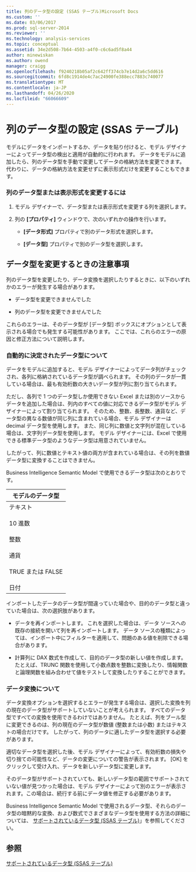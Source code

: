 ```yaml
---
title: 列のデータ型の設定 (SSAS テーブル)Microsoft Docs
ms.custom: ''
ms.date: 03/06/2017
ms.prod: sql-server-2014
ms.reviewer: ''
ms.technology: analysis-services
ms.topic: conceptual
ms.assetid: 34e2d508-7b64-4503-a4f0-c6c6ad5f8a44
author: minewiskan
ms.author: owend
manager: craigg
ms.openlocfilehash: f9240218b05af2c642ff374cb7e14d2a6c5dd616
ms.sourcegitcommit: 6fd8c1914de4c7ac24900fe388ecc7883c740077
ms.translationtype: MT
ms.contentlocale: ja-JP
ms.lasthandoff: 04/26/2020
ms.locfileid: "66066609"
---
```

# <a name="set-the-data-type-of-a-column-ssas-tabular"></a>列のデータ型の設定 (SSAS テーブル)
  モデルにデータをインポートするか、データを貼り付けると、モデル デザイナーによってデータ型の検出と適用が自動的に行われます。 データをモデルに追加したら、列のデータ型を手動で変更してデータの格納方法を変更できます。 代わりに、データの格納方法を変更せずに表示形式だけを変更することもできます。  
  
### <a name="to-change-the-data-type-or-display-format-for-a-column"></a>列のデータ型または表示形式を変更するには  
  
1.  モデル デザイナーで、データ型または表示形式を変更する列を選択します。  
  
2.  列の **[プロパティ]** ウィンドウで、次のいずれかの操作を行います。  
  
    -   **[データ形式]** プロパティで別のデータ形式を選択します。  
  
    -   **[データ型]** プロパティで別のデータ型を選択します。  
  
## <a name="considerations-when-changing-data-types"></a>データ型を変更するときの注意事項  
 列のデータ型を変更したり、データ変換を選択したりするときに、以下のいずれかのエラーが発生する場合があります。  
  
-   データ型を変更できませんでした  
  
-   列のデータ型を変更できませんでした  
  
 これらのエラーは、そのデータ型が [データ型] ボックスにオプションとして表示される場合でも発生する可能性があります。 ここでは、これらのエラーの原因と修正方法について説明します。  
  
### <a name="understanding-automatically-determined-data-types"></a>自動的に決定されたデータ型について  
 データをモデルに追加すると、モデル デザイナーによってデータ列がチェックされ、各列に格納されているデータ型が調べられます。 その列のデータが一貫している場合は、最も有効桁数の大きいデータ型が列に割り当てられます。  
  
 ただし、各列で 1 つのデータ型しか使用できない Excel または別のソースからデータを追加した場合は、列内のすべての値に対応できるデータ型がモデル デザイナーによって割り当てられます。 そのため、整数、長整数、通貨など、データ型の異なる数値が同じ列に含まれている場合、モデル デザイナーは decimal データ型を使用します。 また、同じ列に数値と文字列が混在している場合は、文字列データ型を使用します。 モデル デザイナーには、Excel で使用できる標準データ型のようなデータ型は用意されていません。  
  
 したがって、列に数値とテキスト値の両方が含まれている場合は、その列を数値データ型に変換することはできません。  
  
 Business Intelligence Semantic Model で使用できるデータ型は次のとおりです。  
  
|モデルのデータ型|  
|----------------------|  
|テキスト<br /><br /> 10 進数<br /><br /> 整数<br /><br /> 通貨<br /><br /> TRUE または FALSE<br /><br /> 日付|  
  
 インポートしたデータのデータ型が間違っていた場合や、目的のデータ型と違っていた場合は、次の選択肢があります。  
  
-   データを再インポートします。 これを選択した場合は、データ ソースへの既存の接続を開いて列を再インポートします。 データ ソースの種類によっては、インポート中にフィルターを適用して、問題のある値を削除できる場合があります。  
  
-   計算列に DAX 数式を作成して、目的のデータ型の新しい値を作成します。 たとえば、TRUNC 関数を使用して小数点数を整数に変換したり、情報関数と論理関数を組み合わせて値をテストして変換したりすることができます。  
  
### <a name="understanding-data-conversion"></a>データ変換について  
 データ変換オプションを選択するとエラーが発生する場合は、選択した変換を列の現在のデータ型がサポートしていないことが考えられます。 すべてのデータ型ですべての変換を使用できるわけではありません。 たとえば、列をブール型に変更できるのは、列の現在のデータ型が数値 (整数または小数) またはテキストの場合だけです。 したがって、列のデータに適したデータ型を選択する必要があります。  
  
 適切なデータ型を選択した後、モデル デザイナーによって、有効桁数の損失や切り捨ての可能性など、データの変更についての警告が表示されます。 [OK] をクリックして受け入れ、データを新しいデータ型に変更します。  
  
 そのデータ型がサポートされていても、新しいデータ型の範囲でサポートされていない値が見つかった場合は、モデル デザイナーによって別のエラーが表示されます。この場合は、続行する前にデータ値を修正する必要があります。  
  
 Business Intelligence Semantic Model で使用されるデータ型、それらのデータ型の暗黙的な変換、および数式でさまざまなデータ型を使用する方法の詳細については、 [サポートされているデータ型 (SSAS テーブル)](data-types-supported-ssas-tabular.md)」を参照してください。  
  
## <a name="see-also"></a>参照  
 [サポートされているデータ型 (SSAS テーブル)](data-types-supported-ssas-tabular.md)  
  
  
